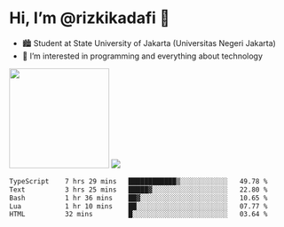 # Hi, I’m @rizkikadafi 👋
- 🏙 Student at State University of Jakarta (Universitas Negeri Jakarta)
- 👀 I’m interested in programming and everything about technology
<img height="180em" src="https://github-readme-stats.vercel.app/api?username=rizkikadafi&show_icons=true&hide_border=true&&count_private=true&include_all_commits=true" />
<img src="https://github-readme-stats.vercel.app/api/top-langs/?username=rizkikadafi&show_icons=true&hide_border=true&&count_private=true&include_all_commits=true" />

<!--START_SECTION:waka-->

```txt
TypeScript    7 hrs 29 mins   ████████████▒░░░░░░░░░░░░   49.78 %
Text          3 hrs 25 mins   █████▓░░░░░░░░░░░░░░░░░░░   22.80 %
Bash          1 hr 36 mins    ██▓░░░░░░░░░░░░░░░░░░░░░░   10.65 %
Lua           1 hr 10 mins    ██░░░░░░░░░░░░░░░░░░░░░░░   07.77 %
HTML          32 mins         █░░░░░░░░░░░░░░░░░░░░░░░░   03.64 %
```

<!--END_SECTION:waka-->

<!---
rizkikadafi/rizkikadafi is a ✨ special ✨ repository because its `README.md` (this file) appears on your GitHub profile.
You can click the Preview link to take a look at your changes.
--->
